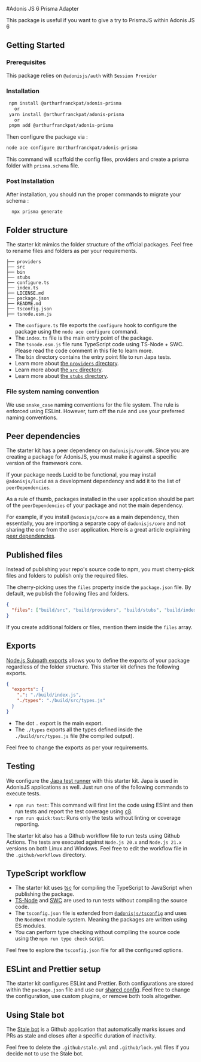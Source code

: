 #Adonis JS 6 Prisma Adapter

This package is useful if you want to give a try to PrismaJS within Adonis JS 6

## Getting Started

### Prerequisites
This package relies on ```@adonisjs/auth``` with ``Session Provider``

### Installation

 ```sh
  npm install @arthurfranckpat/adonis-prisma
    or
  yarn install @arthurfranckpat/adonis-prisma
    or
  pnpm add @arthurfranckpat/adonis-prisma
  ```

Then configure the package via :
  ```sh
  node ace configure @arthurfranckpat/adonis-prisma
  ```
  This command will scaffold the config files, providers and create a prisma folder with ``prisma.schema`` file.

### Post Installation
After installation, you should run the proper commands to migrate your schema :
```sh
  npx prisma generate
  ```

## Folder structure

The starter kit mimics the folder structure of the official packages. Feel free to rename files and folders as per your requirements.

```
├── providers
├── src
├── bin
├── stubs
├── configure.ts
├── index.ts
├── LICENSE.md
├── package.json
├── README.md
├── tsconfig.json
├── tsnode.esm.js
```

- The `configure.ts` file exports the `configure` hook to configure the package using the `node ace configure` command.
- The `index.ts` file is the main entry point of the package.
- The `tsnode.esm.js` file runs TypeScript code using TS-Node + SWC. Please read the code comment in this file to learn more.
- The `bin` directory contains the entry point file to run Japa tests.
- Learn more about [the `providers` directory](./providers/README.md).
- Learn more about [the `src` directory](./src/README.md).
- Learn more about [the `stubs` directory](./stubs/README.md).

### File system naming convention

We use `snake_case` naming conventions for the file system. The rule is enforced using ESLint. However, turn off the rule and use your preferred naming conventions.

## Peer dependencies

The starter kit has a peer dependency on `@adonisjs/core@6`. Since you are creating a package for AdonisJS, you must make it against a specific version of the framework core.

If your package needs Lucid to be functional, you may install `@adonisjs/lucid` as a development dependency and add it to the list of `peerDependencies`.

As a rule of thumb, packages installed in the user application should be part of the `peerDependencies` of your package and not the main dependency.

For example, if you install `@adonisjs/core` as a main dependency, then essentially, you are importing a separate copy of `@adonisjs/core` and not sharing the one from the user application. Here is a great article explaining [peer dependencies](https://blog.bitsrc.io/understanding-peer-dependencies-in-javascript-dbdb4ab5a7be).

## Published files

Instead of publishing your repo's source code to npm, you must cherry-pick files and folders to publish only the required files.

The cherry-picking uses the `files` property inside the `package.json` file. By default, we publish the following files and folders.

```json
{
  "files": ["build/src", "build/providers", "build/stubs", "build/index.d.ts", "build/index.js"]
}
```

If you create additional folders or files, mention them inside the `files` array.

## Exports

[Node.js Subpath exports](https://nodejs.org/api/packages.html#subpath-exports) allows you to define the exports of your package regardless of the folder structure. This starter kit defines the following exports.

```json
{
  "exports": {
    ".": "./build/index.js",
    "./types": "./build/src/types.js"
  }
}
```

- The dot `.` export is the main export.
- The `./types` exports all the types defined inside the `./build/src/types.js` file (the compiled output).

Feel free to change the exports as per your requirements.

## Testing

We configure the [Japa test runner](https://japa.dev/) with this starter kit. Japa is used in AdonisJS applications as well. Just run one of the following commands to execute tests.

- `npm run test`: This command will first lint the code using ESlint and then run tests and report the test coverage using [c8](https://github.com/bcoe/c8).
- `npm run quick:test`: Runs only the tests without linting or coverage reporting.

The starter kit also has a Github workflow file to run tests using Github Actions. The tests are executed against `Node.js 20.x` and `Node.js 21.x` versions on both Linux and Windows. Feel free to edit the workflow file in the `.github/workflows` directory.

## TypeScript workflow

- The starter kit uses [tsc](https://www.typescriptlang.org/docs/handbook/compiler-options.html) for compiling the TypeScript to JavaScript when publishing the package.
- [TS-Node](https://typestrong.org/ts-node/) and [SWC](https://swc.rs/) are used to run tests without compiling the source code.
- The `tsconfig.json` file is extended from [`@adonisjs/tsconfig`](https://github.com/adonisjs/tooling-config/tree/main/packages/typescript-config) and uses the `NodeNext` module system. Meaning the packages are written using ES modules.
- You can perform type checking without compiling the source code using the `npm run type check` script.

Feel free to explore the `tsconfig.json` file for all the configured options.

## ESLint and Prettier setup

The starter kit configures ESLint and Prettier. Both configurations are stored within the `package.json` file and use our [shared config](https://github.com/adonisjs/tooling-config/tree/main/packages). Feel free to change the configuration, use custom plugins, or remove both tools altogether.

## Using Stale bot

The [Stale bot](https://github.com/apps/stale) is a Github application that automatically marks issues and PRs as stale and closes after a specific duration of inactivity.

Feel free to delete the `.github/stale.yml` and `.github/lock.yml` files if you decide not to use the Stale bot.
